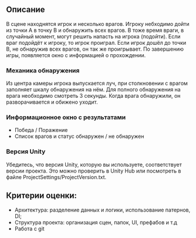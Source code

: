 ## Описание
В сцене находнятся игрок и несколько врагов. Игроку небходимо дойти из точки А в точку В и обнаружить всех врагов.
В тоже время враги, в случайный момент, могут решить напасть на игрока (подойти).
Если враг подойдёт к игроку, то игрок проиграл.
Если игрок дошёл до точки В, не обнаружив всех врагов, он так же проигрывает.
По завершению игры, появляется окно с информацией о прохождении.

### Механика обнаружения
Из центра камеры игрока выпускается луч, при столкновении с врагом заполняет шкалу обнаружения на нём.
Для полного обнаружения на врага необходимо смотреть 3 секунды.
Когда врага обнаружили, он разворачивается и обижено уходит.

### Информационное окно с результатами
* Победа / Поражение
* Список врагов и статус обнаружен / не обнаружен

### Версия Unity
Убедитесь, что версия Unity, которую вы используете, соответствует версии проекта.
Это можно проверить в Unity Hub или посмотреть в файле ProjectSettings/ProjectVersion.txt.

## Критерии оценки:
* Архитектура: разделение данных и логики, использование патернов, DI;
* Структура проекта: организация сцен, папок, UI, префабов и т.д
* Работа с git
